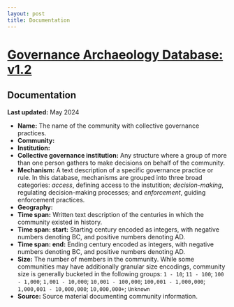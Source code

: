 ```yaml
---
layout: post
title: Documentation
---
```


# [Governance Archaeology Database: v1.2](https://airtable.com/appvYlkHheYBuvDdR/shrPD4OrKdIMAfgwP)

## Documentation

**Last updated:** May 2024

- **Name:** The name of the community with collective governance practices. 
- **Community:** 
- **Institution:**  
- **Collective governance institution:** Any structure where a group of more than one person gathers to make decisions on behalf of the community.
- **Mechanism:** A text description of a specific governance practice or rule. In this database, mechanisms are grouped into three broad categories: *access*, defining access to the instutition; *decision-making*, regulating decision-making processes; and *enforcement*, guiding enforcement practices.
- **Geography:**
- **Time span:** Written text description of the centuries in which the community existed in history. 
- **Time span: start:** Starting century encoded as integers, with negative numbers denoting BC, and positive numbers denoting AD. 
- **Time span: end:** Ending century encoded as integers, with negative numbers denoting BC, and positive numbers denoting AD. 
- **Size:** The number of members in the community. While some communities may have additionally granular size encodings, community size is generally bucketed in the following groups: `1 - 10`; `11 - 100`; `100 - 1,000`; `1,001 - 10,000`; `10,001 - 100,000`; `100,001 - 1,000,000`; `1,000,001 - 10,000,000`; `10,000,000+`; `Unknown`
- **Source:** Source material documenting community information.
